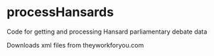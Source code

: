 # processHansards
Code for getting and processing Hansard parliamentary debate data

Downloads xml files from theyworkforyou.com
